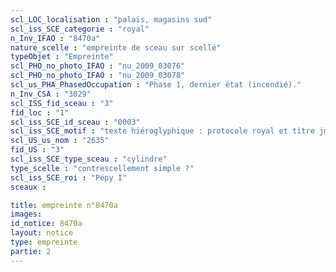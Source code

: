 ```yaml
---
scl_LOC_localisation : "palais, magasins sud"
scl_iss_SCE_categorie : "royal"
n_Inv_IFAO : "8470a"
nature_scelle : "empreinte de sceau sur scellé"
typeObjet : "Empreinte"
scl_PHO_no_photo_IFAO : "nu_2009_03076"
scl_PHO_no_photo_IFAO : "nu_2009_03078"
scl_us_PHA_PhasedOccupation : "Phase 1, dernier état (incendié)."
n_Inv_CSA : "3029"
scl_ISS_fid_sceau : "3"
fid_loc : "1"
scl_iss_SCE_id_sceau : "0003"
scl_iss_SCE_motif : "texte hiéroglyphique : protocole royal et titre jmy-ḫt pr-‘ȝ"
scl_US_us_nom : "2635"
fid_US : "3"
scl_iss_SCE_type_sceau : "cylindre"
type_scelle : "contrescellement simple ?"
scl_iss_SCE_roi : "Pépy I"
sceaux :

title: empreinte n°8470a
images: 
id_notice: 8470a
layout: notice
type: empreinte
partie: 2
---
```

